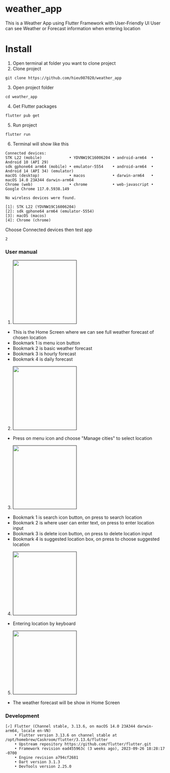 # weather_app

This is a Weather App using Flutter Framework with User-Friendly UI
User can see Weather or Forecast information when entering location

# Install
1. Open terminal at folder you want to clone project
2. Clone project
```
git clone https://github.com/hieu987020/weather_app
```
3. Open project folder
```
cd weather_app
```
4. Get Flutter packages
```
flutter pub get
```
5. Run project
```
flutter run
```
6. Terminal will show like this
```
Connected devices:
STK L22 (mobile)            • YDVNW19C16006204 • android-arm64  • Android 10 (API 29)
sdk gphone64 arm64 (mobile) • emulator-5554    • android-arm64  • Android 14 (API 34) (emulator)
macOS (desktop)             • macos            • darwin-arm64   • macOS 14.0 23A344 darwin-arm64
Chrome (web)                • chrome           • web-javascript • Google Chrome 117.0.5938.149

No wireless devices were found.

[1]: STK L22 (YDVNW19C16006204)
[2]: sdk gphone64 arm64 (emulator-5554)
[3]: macOS (macos)
[4]: Chrome (chrome)
```
Choose Connected devices then test app
 ```
 2
 ```

### User manual
1. [<img src="https://github.com/hieu987020/weather_app/blob/master/user_manual/step1.jpg?raw=true" width="200">]()
- This is the Home Screen where we can see full weather forecast of chosen location
- Bookmark 1 is menu icon button
- Bookmark 2 is basic weather forecast
- Bookmark 3 is hourly forecast
- Bookmark 4 is daily forecast
2. [<img src="https://github.com/hieu987020/weather_app/blob/master/user_manual/step2.jpg?raw=true" width="200">]()
- Press on menu icon and choose "Manage cities" to select location
3. [<img src="https://github.com/hieu987020/weather_app/blob/master/user_manual/step3.jpg?raw=true" width="200">]()
- Bookmark 1 is search icon button, on press to search location
- Bookmark 2 is where user can enter text, on press to enter location input
- Bookmark 3 is delete icon button, on press to delete location input
- Bookmark 4 is suggested location box, on press to choose suggested location
4. [<img src="https://github.com/hieu987020/weather_app/blob/master/user_manual/step4.jpg?raw=true" width="200">]()
- Entering location by keyboard
5. [<img src="https://github.com/hieu987020/weather_app/blob/master/user_manual/step5.jpg?raw=true" width="200">]()
- The weather forecast will be show in Home Screen 

### Development
```
[✓] Flutter (Channel stable, 3.13.6, on macOS 14.0 23A344 darwin-arm64, locale en-VN)
    • Flutter version 3.13.6 on channel stable at /opt/homebrew/Caskroom/flutter/3.13.6/flutter
    • Upstream repository https://github.com/flutter/flutter.git
    • Framework revision ead455963c (3 weeks ago), 2023-09-26 18:28:17 -0700
    • Engine revision a794cf2681
    • Dart version 3.1.3
    • DevTools version 2.25.0
```